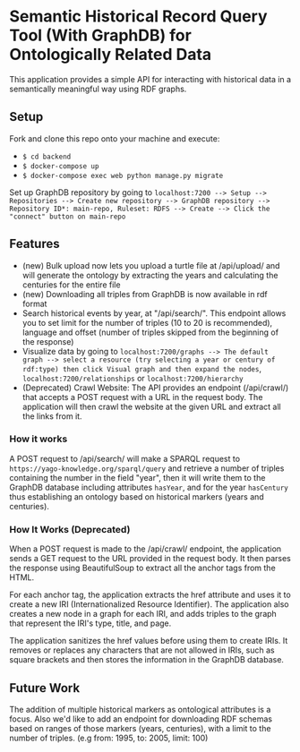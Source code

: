 # Semantic Historical Record Query Tool (With GraphDB) for Ontologically Related Data
This application provides a simple API for interacting with historical data in a semantically meaningful way using RDF graphs.

## Setup
Fork and clone this repo onto your machine and execute:        
  -  `$ cd backend`
  -  `$ docker-compose up`
  -  `$ docker-compose exec web python manage.py migrate`

Set up GraphDB repository by going to `localhost:7200 --> Setup --> Repositories --> Create new repository --> GraphDB repository --> Repository ID*: main-repo, Ruleset: RDFS --> Create --> Click the "connect" button on main-repo`

## Features
- (new) Bulk upload now lets you upload a turtle file at /api/upload/ and will generate the ontology by extracting the years and calculating the centuries for the entire file
- (new) Downloading all triples from GraphDB is now available in rdf format
- Search historical events by year, at "/api/search/". This endpoint allows you to set limit for the number of triples (10 to 20 is recommended), language and offset (number of triples skipped from the beginning of the response)
- Visualize data by going to `localhost:7200/graphs --> The default graph --> select a resource (try selecting a year or century of rdf:type) then click Visual graph and then expand the nodes`, `localhost:7200/relationships` or `localhost:7200/hierarchy`
- (Deprecated) Crawl Website: The API provides an endpoint (/api/crawl/) that accepts a POST request with a URL in the request body. The application will then crawl the website at the given URL and extract all the links from it.

### How it works
A POST request to /api/search/ will make a SPARQL request to `https://yago-knowledge.org/sparql/query` and retrieve a number of triples containing the number in the field "year", then it will write them to the GraphDB database including attributes `hasYear`, and for the year `hasCentury` thus establishing an ontology based on historical markers (years and centuries).

### How It Works (Deprecated)
When a POST request is made to the /api/crawl/ endpoint, the application sends a GET request to the URL provided in the request body. It then parses the response using BeautifulSoup to extract all the anchor tags from the HTML.

For each anchor tag, the application extracts the href attribute and uses it to create a new IRI (Internationalized Resource Identifier). The application also creates a new node in a graph for each IRI, and adds triples to the graph that represent the IRI's type, title, and page.

The application sanitizes the href values before using them to create IRIs. It removes or replaces any characters that are not allowed in IRIs, such as square brackets and then stores the information in the GraphDB database.

## Future Work
The addition of multiple historical markers as ontological attributes is a focus. Also we'd like to add an endpoint for downloading RDF schemas based on ranges of those markers (years, centuries), with a limit to the number of triples. (e.g from: 1995, to: 2005, limit: 100)
